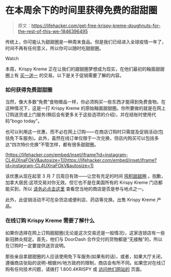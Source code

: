 # 在本周余下的时间里获得免费的甜甜圈

> 原文：<https://lifehacker.com/get-free-krispy-kreme-doughnuts-for-the-rest-of-this-we-1846396495>

传统上，你可能认为甜甜圈是一种周末食品。但是我们已经进入全球疫情一年了，时间不再有任何意义，所以你可以随时吃甜甜圈。

Watch

本周，Krispy Kreme 正在让我们的甜甜圈梦想成为现实，在他们最初的釉面甜甜圈上有 [买一送一](https://krispykreme.com/offers/2021bogodozen?utm_source=landing%20page&utm_medium=Social%20Media&utm_campaign=BOGO%202021) 的交易。以下是关于促销需要了解的内容。

### 如何获得免费甜甜圈

当然，像大多数“免费”食物赠品一样，你必须购买一些东西才能得到免费食物。在这种情况下，这是一打 Krispy Kreme 的原始釉面甜甜圈。你所要做的就是在网上订购送货或上门服务(稍后会有更多关于这些选项的介绍)，并在结账时使用代码“bogo today”。

也可以利用这一优惠，而不必在网上订购——在商店订购时只需提及促销活动(包括免下车服务)。此外，虽然在线订单仅限于一次兑换，但店内购买可以包括多达“四次特价兑换”不管怎样，都有很多甜甜圈。

 [https://lifehacker.com/embed/inset/iframe?id=instagram-CL4UXnaFOkV&autosize=1](https://lifehacker.com/embed/inset/iframe?id=instagram-CL4UXnaFOkV&autosize=1) 

该优惠从现在起至 3 月 7 日周日有效——让您有充足的时间 [囤积甜甜圈](https://lifehacker.com/how-to-freeze-doughnuts-and-when-you-should-1846267456) 。抱歉，加拿大居民:这项交易对你无效。但它也不是在美国所有的 Krispy Kreme 门店都能买到，所以 [请务必点击这里](https://krispykreme.com/offers/2021bogodozen?utm_source=landing%20page&utm_medium=Social%20Media&utm_campaign=BOGO%202021) 查看您当地的商店是否是参与地点之一。

此外，此促销活动不可在杂货店或便利店、药店等兑换。出售 Krispy Kreme 产品。

### 在线订购 Krispy Kreme 需要了解什么

如果你选择在网上订购甜甜圈(无论是这次交易还是一般情况)，这家连锁店有一些新冠肺炎规定。首先，他们与 DoorDash 合作交付的货物都是“无接触”的，所以在订购时一定要提供送货说明。

那些亲自拿甜甜圈的人应该使用免下车服务(如果有的话)，或者，如果大厅关闭，遵循商店张贴的说明-根据州/地方政府的限制，商店会有所不同。如果您对在线订购有任何技术问题，请拨打 1.800.4KRISPY 或 [访问他们网站的](https://krispykreme.com/about/contact-us) 页面。